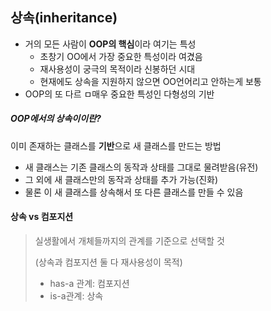 ## 상속(inheritance)

- 거의 모든 사람이 **OOP의 핵심**이라 여기는 특성
  - 초창기 OO에서 가장 중요한 특성이라 여겼음
  - 재사용성이 궁극의 목적이라 신봉하던 시대
  - 현재에도 상속을 지원하지 않으면 OO언어리고 안하는게 보통
- OOP의 또 다르 ㅁ매우 중요한 특성인 다형성의 기반



##### OOP에서의 상속이이란?

이미 존재하는 클래스를 **기반**으로 새 클래스를 만드는 방법

- 새 클래스는 기존 클래스의 동작과 상태를 그대로 물려받음(유전)
- 그 외에 새 클래스만의 동작과 상태를 추가 가능(진화)
- 물론 이 새 클래스를 상속해서 또 다른 클래스를 만들 수 있음



#### 상속 vs 컴포지션

>실생활에서 개체들까지의 관계를 기준으로 선택할 것
>
>(상속과 컴포지션 둘 다 재사용성이 목적)
>
>- has-a 관계: 컴포지션
>- is-a관계: 상속








